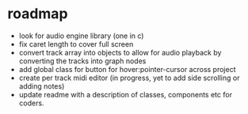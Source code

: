 # roadmap 

- look for audio engine library (one in c)
- fix caret length to cover full screen 
- convert track array into objects to allow for audio playback by converting the tracks into graph nodes 
- add global class for button for hover:pointer-cursor across project
- create per track midi editor (in progress, yet to add side scrolling or adding notes)
- update readme with a description of classes, components etc for coders. 
